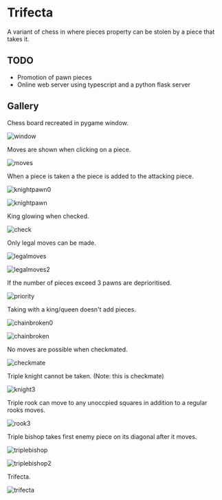 # Trifecta
A variant of chess in where pieces property can be stolen by a piece that takes it.

## TODO
* Promotion of pawn pieces
* Online web server using typescript and a python flask server

## Gallery
Chess board recreated in pygame window.

![window](/screenshots/window.png)

Moves are shown when clicking on a piece.

![moves](/screenshots/moves.png)

When a piece is taken a the piece is added to the attacking piece.

![knightpawn0](/screenshots/knightpawn0.png)

![knightpawn](/screenshots/knightpawn.png)

King glowing when checked. 

![check](/screenshots/check.png)

Only legal moves can be made.

![legalmoves](/screenshots/legalmoves.png)

![legalmoves2](/screenshots/legalmoves2.png)

If the number of pieces exceed 3 pawns are deprioritised.

![priority](/screenshots/priority.png)

Taking with a king/queen doesn't add pieces.

![chainbroken0](/screenshots/chainbroken0.png)

![chainbroken](/screenshots/chainbroken.png)

No moves are possible when checkmated.

![checkmate](/screenshots/checkmate.png)

Triple knight cannot be taken. (Note: this is checkmate)

![knight3](/screenshots/knight3.png)

Triple rook can move to any unoccpied squares in addition to a regular rooks moves.

![rook3](/screenshots/rook3.png)

Triple bishop takes first enemy piece on its diagonal after it moves. 

![triplebishop](/screenshots/triplebishop.png)

![triplebishop2](/screenshots/triplebishop2.png)

Trifecta.

![trifecta](/screenshots/trifecta.png)
